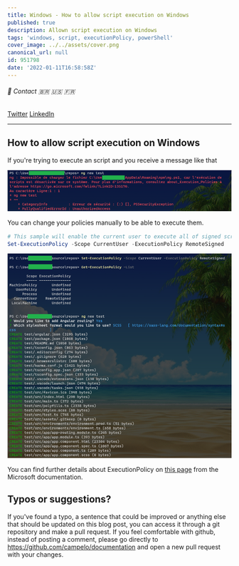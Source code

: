 ```yaml
---
title: Windows - How to allow script execution on Windows
published: true
description: Allown script execution on Windows
tags: 'windows, script, executionPolicy, powerShell'
cover_image: ../../assets/cover.png
canonical_url: null
id: 951798
date: '2022-01-11T16:58:58Z'
---
```


###### :postbox: Contact :brazil: :us: :fr:

[Twitter](https://twitter.com/campelo87)
[LinkedIn](https://www.linkedin.com/in/flavio-campelo/?locale=en_US)

---

## How to allow script execution on Windows

If you're trying to execute an script and you receive a message like that

![Image 1](./assets/img1.png)

You can change your policies manually to be able to execute them. 

```PowerShell
# This sample will enable the current user to execute all of signed scripts.
Set-ExecutionPolicy -Scope CurrentUser -ExecutionPolicy RemoteSigned
```

![Image 2](./assets/img2.png)

You can find further details about ExecutionPolicy on [this page](https://docs.microsoft.com/en-us/powershell/module/microsoft.powershell.security/set-executionpolicy) from the Microsoft documentation.

## Typos or suggestions?

If you've found a typo, a sentence that could be improved or anything else that should be updated on this blog post, you can access it through a git repository and make a pull request. If you feel comfortable with github, instead of posting a comment, please go directly to https://github.com/campelo/documentation and open a new pull request with your changes.

